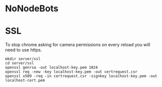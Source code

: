 # NoNodeBots




# SSL 

To stop chrome asking for camera permissions on every reload you will need to use https. 
```
mkdir server/ssl
cd server/ssl
openssl genrsa -out localhost-key.pem 1024 
openssl req -new -key localhost-key.pem -out certrequest.csr
openssl x509 -req -in certrequest.csr -signkey localhost-key.pem -out localhost-cert.pem
```
